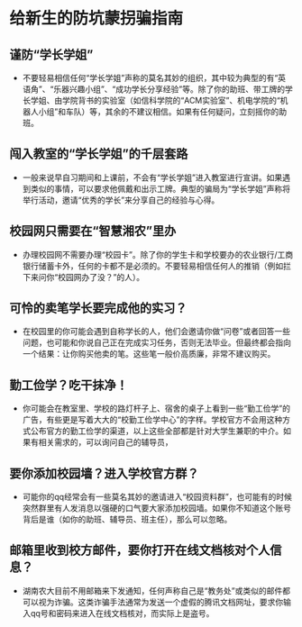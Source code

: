 # 给新生的防坑蒙拐骗指南

## 谨防“学长学姐”
- 不要轻易相信任何“学长学姐”声称的莫名其妙的组织，其中较为典型的有“英语角”、“乐器兴趣小组”、“成功学长分享经验”等。除了你的助班、带工牌的学长学姐、由学院背书的实验室（如信科学院的“ACM实验室”、机电学院的“机器人小组”和车队）等，其余的不建议相信。如果有任何疑问，立刻摇你的助班。

## 闯入教室的“学长学姐”的千层套路
- 一般来说早自习期间和上课前，不会有“学长学姐”进入教室进行宣讲。如果遇到类似的事情，可以要求他佩戴和出示工牌。典型的骗局为“学长学姐”声称将举行活动，邀请“优秀的学长”来分享自己的经验与心得。

## 校园网只需要在“智慧湘农”里办
- 办理校园网不需要办理“校园卡”。除了你的学生卡和学校要办的农业银行/工商银行储蓄卡外，任何的卡都不是必须的。不要轻易相信任何人的推销（例如拦下来问你“校园网办了没？”的人）。

## 可怜的卖笔学长要完成他的实习？
- 在校园里的你可能会遇到自称学长的人，他们会邀请你做“问卷”或者回答一些问题，也可能和你说自己正在完成实习任务，否则无法毕业。但最终都会指向一个结果：让你购买他卖的笔。这些笔一般价高质廉，非常不建议购买。

## 勤工俭学？吃干抹净！
- 你可能会在教室里、学校的路灯杆子上、宿舍的桌子上看到一些“勤工俭学”的广告，有些更是写着大大的“校勤工俭学中心”的字样。学校官方不会用这种方式公布官方的勤工俭学的渠道，以上这些全部都是针对大学生兼职的中介。如果有相关需求的，可以询问自己的辅导员，

## 要你添加校园墙？进入学校官方群？
- 可能你的qq经常会有一些莫名其妙的邀请进入“校园资料群”，也可能有的时候突然群里有人发消息以强硬的口气要大家添加校园墙。如果你不知道这个账号背后是谁（如你的助班、辅导员、班主任），那么可以忽略。

## 邮箱里收到校方邮件，要你打开在线文档核对个人信息？
- 湖南农大目前不用邮箱来下发通知，任何声称自己是“教务处”或类似的邮件都可以视为诈骗。这类诈骗手法通常为发送一个虚假的腾讯文档网址，要求你输入qq号和密码来进入在线文档核对，而实际上是盗号。